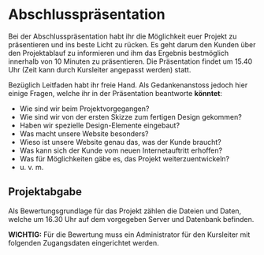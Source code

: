 # Abschlusspräsentation
Bei der Abschlusspräsentation habt ihr die Möglichkeit euer Projekt zu präsentieren und ins beste Licht zu rücken. Es geht darum den Kunden über den Projektablauf zu informieren und ihm das Ergebnis bestmöglich innerhalb von 10 Minuten zu präsentieren. Die Präsentation findet um 15.40 Uhr (Zeit kann durch Kursleiter angepasst werden) statt.

Bezüglich Leitfaden habt ihr freie Hand. Als Gedankenanstoss jedoch hier einige Fragen, welche ihr in der Präsentation beantworte **könntet**:

* Wie sind wir beim Projektvorgegangen?
* Wie sind wir von der ersten Skizze zum fertigen Design gekommen?
* Haben wir spezielle Design-Elemente eingebaut?
* Was macht unsere Website besonders?
* Wieso ist unsere Website genau das, was der Kunde braucht?
* Was kann sich der Kunde vom neuen Internetauftritt erhoffen?
* Was für Möglichkeiten gäbe es, das Projekt weiterzuentwickeln?
* u. v. m.

## Projektabgabe
Als Bewertungsgrundlage für das Projekt zählen die Dateien und Daten, welche um 16.30 Uhr auf dem vorgegeben Server und Datenbank befinden. 

**WICHTIG:** Für die Bewertung muss ein Administrator für den Kursleiter mit folgenden Zugangsdaten eingerichtet werden.